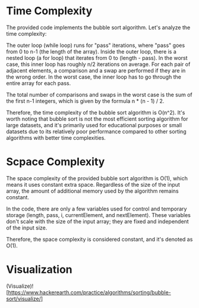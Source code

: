 # Time Complexity
The provided code implements the bubble sort algorithm. Let's analyze the time complexity:

The outer loop (while loop) runs for "pass" iterations, where "pass" goes from 0 to n-1 (the length of the array).
Inside the outer loop, there is a nested loop (a for loop) that iterates from 0 to (length - pass). In the worst case, this inner loop has roughly n/2 iterations on average.
For each pair of adjacent elements, a comparison and a swap are performed if they are in the wrong order. In the worst case, the inner loop has to go through the entire array for each pass.

The total number of comparisons and swaps in the worst case is the sum of the first n-1 integers, which is given by the formula n * (n - 1) / 2.

Therefore, the time complexity of the bubble sort algorithm is O(n^2). It's worth noting that bubble sort is not the most efficient sorting algorithm for large datasets, and it's primarily used for educational purposes or small datasets due to its relatively poor performance compared to other sorting algorithms with better time complexities.

# Scpace Complexity
The space complexity of the provided bubble sort algorithm is O(1), which means it uses constant extra space. Regardless of the size of the input array, the amount of additional memory used by the algorithm remains constant.

In the code, there are only a few variables used for control and temporary storage (length, pass, i, currentElement, and nextElement). These variables don't scale with the size of the input array; they are fixed and independent of the input size.

Therefore, the space complexity is considered constant, and it's denoted as O(1).

# Visualization
(Visualize)![https://www.hackerearth.com/practice/algorithms/sorting/bubble-sort/visualize/]

